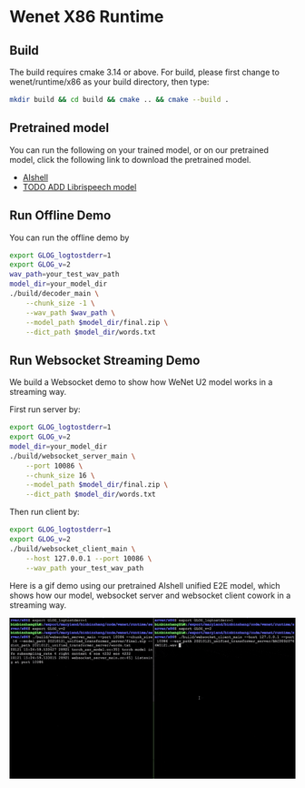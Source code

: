 # Wenet X86 Runtime

## Build

The build requires cmake 3.14 or above. For build, please first change to wenet/runtime/x86 as your build directory, then type:

``` sh
mkdir build && cd build && cmake .. && cmake --build .
```

## Pretrained model

You can run the following on your trained model, or on our pretrained model, click the following link to download the pretrained model.

* [AIshell](http://mobvoi-speech-public.ufile.ucloud.cn/public/wenet/aishell/20210121_unified_transformer_server.tar.gz)
* [TODO ADD Librispeech model](link)

## Run Offline Demo

You can run the offline demo by

``` sh
export GLOG_logtostderr=1
export GLOG_v=2
wav_path=your_test_wav_path
model_dir=your_model_dir
./build/decoder_main \
    --chunk_size -1 \
    --wav_path $wav_path \
    --model_path $model_dir/final.zip \
    --dict_path $model_dir/words.txt
```

## Run Websocket Streaming Demo

We build a Websocket demo to show how WeNet U2 model works in a streaming way.

First run server by:

``` sh
export GLOG_logtostderr=1
export GLOG_v=2
model_dir=your_model_dir
./build/websocket_server_main \
    --port 10086 \
    --chunk_size 16 \
    --model_path $model_dir/final.zip \
    --dict_path $model_dir/words.txt
```

Then run client by:

```sh
export GLOG_logtostderr=1
export GLOG_v=2
./build/websocket_client_main \
    --host 127.0.0.1 --port 10086 \
    --wav_path your_test_wav_path
```


Here is a gif demo using our pretrained AIshell unified E2E model, which shows how our
model, websocket server and websocket client cowork in a streaming way.

![Runtime server demo](../../../docs/images/runtime_server.gif)


